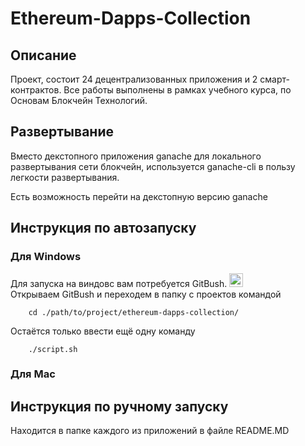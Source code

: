 # Ethereum-Dapps-Collection

## Описание
Проект, состоит 24 децентрализованных приложения и 2 смарт-контрактов.
Все работы выполнены в рамках учебного курса, по Основам Блокчейн Технологий.

## Развертывание
Вместо декстопного приложения ganache для локального развертывания сети блокчейн,
используется ganache-cli в пользу легкости развертывания.

Есть возможность перейти на декстопную версию ganache

## Инструкция по автозапуску

### Для Windows

Для запуска на виндовс вам потребуется GitBush.
<a href="https://gitforwindows.org/">
<img alt="GitBush" width="22px" src="https://gitforwindows.org/img/git_logo.png" />
</a> 
\
Открываем GitBush и переходем в папку с проектов командой
```
    cd ./path/to/project/ethereum-dapps-collection/
```
Остаётся только ввести ещё одну команду
```
    ./script.sh
```
### Для Mac

## Инструкция по ручному запуску

Находится в папке каждого из приложений в файле README.MD




